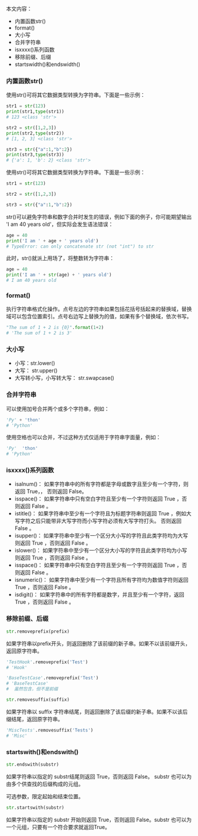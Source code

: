 本文内容：
-  内置函数str()
-  format()
-  大小写
-  合并字符串
-   isxxxx()系列函数
-   移除前缀、后缀
-   startswidth()和endswidth()


### 内置函数str()

使用str()可将其它数据类型转换为字符串。下面是一些示例：

```py
str1 = str(123)
print(str1,type(str1))
# 123 <class 'str'>

str2 = str([1,2,3])
print(str2,type(str2))
# [1, 2, 3] <class 'str'>

str3 = str({"a":1,"b":2})
print(str3,type(str3))
# {'a': 1, 'b': 2} <class 'str'>
```

使用str()可将其它数据类型转换为字符串。下面是一些示例：

```py
str1 = str(123)

str2 = str([1,2,3])

str3 = str({"a":1,"b":2})
```

str()可以避免字符串和数字合并时发生的错误，例如下面的例子，你可能期望输出 'I am 40 years old'，但实际会发生语法错误：

```py
age = 40
print('I am ' + age + ' years old')
# TypeError: can only concatenate str (not "int") to str
```

此时，str()就派上用场了，将整数转为字符串：

```py
age = 40
print('I am ' + str(age) + ' years old')
# I am 40 years old
```


###  format()

执行字符串格式化操作。点号左边的字符串如果包括花括号括起来的替换域，替换域可以包含位置索引。点号右边写上替换为的值，如果有多个替换域，依次书写。


```py
"The sum of 1 + 2 is {0}".format(1+2)
# 'The sum of 1 + 2 is 3'
```

###  大小写

- 小写：str.lower()
- 大写： str.upper()
- 大写转小写，小写转大写： str.swapcase()


###  合并字符串

可以使用加号合并两个或多个字符串，例如：

```py
'Py' + 'thon'
# 'Python'
```

使用空格也可以合并，不过这种方式仅适用于字符串字面量，例如：

```py
'Py'  'thon'
# 'Python'
```

###  isxxxx()系列函数

- isalnum()： 如果字符串中的所有字符都是字母或数字且至少有一个字符，则返回 True，， 否则返回 False。
- isspace()： 如果字符串中只有空白字符且至少有一个字符则返回 True ，否则返回 False 。
- istitle()： 如果字符串中至少有一个字符且为标题字符串则返回 True ，例如大写字符之后只能带非大写字符而小写字符必须有大写字符打头。 否则返回 False 。
- isupper()： 如果字符串中至少有一个区分大小写的字符且此类字符均为大写则返回 True ，否则返回 False 。
- islower()： 如果字符串中至少有一个区分大小写的字符且此类字符均为小写则返回 True ，否则返回 False 。
- isspace()： 如果字符串中只有空白字符且至少有一个字符则返回 True ，否则返回 False 。
- isnumeric()： 如果字符串中至少有一个字符且所有字符均为数值字符则返回 True ，否则返回 False 。 
- isdigit()： 如果字符串中的所有字符都是数字，并且至少有一个字符，返回 True ，否则返回 False 。

###  移除前缀、后缀

```py
str.removeprefix(prefix)
```

如果字符串以prefix开头，则返回删除了该前缀的新子串。如果不以该前缀开头，返回原字符串。

```py
'TestHook'.removeprefix('Test')
# 'Hook'

'BaseTestCase'.removeprefix('Test')
# 'BaseTestCase'
#  虽然包含，但不是前缀
```

```py
str.removesuffix(suffix)
```

如果字符串以 suffix 字符串结尾，则返回删除了该后缀的新子串。如果不以该后缀结尾，返回原字符串。

```py
'MiscTests'.removesuffix('Tests')
# 'Misc'
```

###   startswith()和endswith()


```py
str.endswith(substr)
```

如果字符串以指定的 substr结尾则返回 True，否则返回 False。 substr 也可以为由多个供查找的后缀构成的元组。

可选参数，限定起始和结束位置。

```py
str.startswith(substr)
```

如果字符串以指定的 substr 开始则返回 True，否则返回 False。substr 也可以为一个元组，只要有一个符合要求就返回True。





